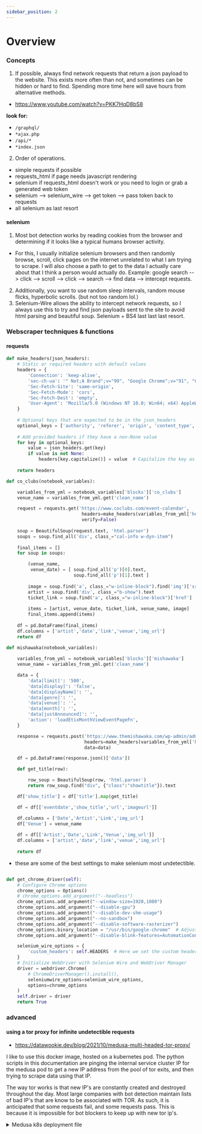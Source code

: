 ```yaml
---
sidebar_position: 2
---
```

 
# Overview 

### Concepts

1. If possible, always find network requests that return a json payload to the website. This exists more often than not, and sometimes can be hidden or hard to find. Spending more time here will save hours from alternative methods.
- https://www.youtube.com/watch?v=PKK7HqD8bS8

**look for:** 
- `/graphql/`
- `*ajax.php`
- `/api/*`
- `*index.json`

2. Order of operations.
- simple requests if possible
- requests_html if page needs javascript rendering
- selenium if requests_html doesn't work or you need to login or grab a generated web token
- selenium --> selenium_wire --> get token --> pass token back to requests
- all selenium as last resort

#### selenium

1. Most bot detection works by reading cookies from the browser and determining if it looks like a typical humans browser activity.
- For this, I usually initialize selenium browsers and then randomly browse, scroll, click pages on the internet unrelated to what I am trying to scrape. I will also choose a path to get to the data I actually care about that I think a person would actually do. Example: google search --> click --> scroll --> click --> search --> find data --> intercept requests.
2. Additionally, you want to use random sleep intervals, random mouse flicks, hyperbolic scrolls. (but not too random lol.)
3. Selenium-Wire allows the ability to intercept network requests, so I always use this to try and find json payloads sent to the site to avoid html parsing and beautiful soup. Selenium + BS4 last last last resort. 

### Webscraper techniques & functions

#### requests

```py title="simple-requests-headers"
def make_headers(json_headers):
    # Static or required headers with default values
    headers = {
        'Connection': 'keep-alive',
        'sec-ch-ua': '" Not;A Brand";v="99", "Google Chrome";v="91", "Chromium";v="91"',
        'Sec-Fetch-Site': 'same-origin',
        'Sec-Fetch-Mode': 'cors',
        'Sec-Fetch-Dest': 'empty',
        'User-Agent': 'Mozilla/5.0 (Windows NT 10.0; Win64; x64) AppleWebKit/537.36 (KHTML, like Gecko) Chrome/91.0.4472.124 Safari/537.36',
    }
    
    # Optional keys that are expected to be in the json_headers
    optional_keys = ['authority', 'referer', 'origin', 'content_type', 'x_requested_with', 'accept', 'x-client']
    
    # Add provided headers if they have a non-None value
    for key in optional_keys:
        value = json_headers.get(key)
        if value is not None:
            headers[key.capitalize()] = value  # Capitalize the key as needed
    
    return headers
```


```py title="simple-request-to-bs4"
def co_clubs(notebook_variables):

    variables_from_yml = notebook_variables['blocks']['co_clubs']
    venue_name = variables_from_yml.get('clean_name')

    request = requests.get('https://www.coclubs.com/event-calendar', 
                            headers=make_headers(variables_from_yml['headers']),
                            verify=False)
    
    soup = BeautifulSoup(request.text, 'html.parser')
    soups = soup.find_all('div', class_="cal-info w-dyn-item")
    
    final_items = []
    for soup in soups:

        (venue_name, 
         venue_date) = [ soup.find_all('p')[0].text, 
                         soup.find_all('p')[1].text ]
        
        image = soup.find('a', class_="w-inline-block").find('img')['src']
        artist = soup.find('div', class_="b-show").text
        ticket_link = soup.find('a', class_="w-inline-block")['href']
    
        items = [artist, venue_date, ticket_link, venue_name, image]
        final_items.append(items)
    
    df = pd.DataFrame(final_items)
    df.columns = ['artist','date','link','venue','img_url']
    return df
```


```py title="request-to-json-extraction"
def mishawaka(notebook_variables):
    
    variables_from_yml = notebook_variables['blocks']['mishawaka']
    venue_name = variables_from_yml.get('clean_name')

    data = {
        'data[limit]': '500',
        'data[display]': 'false',
        'data[displayName]': '',
        'data[genre]': '',
        'data[venue]': '',
        'data[month]': '',
        'data[justAnnounced]': '',
        'action': 'loadEtixMonthViewEventPageFn',
    }

    response = requests.post('https://www.themishawaka.com/wp-admin/admin-ajax.php', 
                             headers=make_headers(variables_from_yml['headers']), 
                             data=data)

    df = pd.DataFrame(response.json()['data'])

    def get_title(row):

        row_soup = BeautifulSoup(row, 'html.parser')
        return row_soup.find("div", {"class":"showtitle"}).text

    df['show_title'] = df['title'].map(get_title)

    df = df[['eventdate','show_title','url','imageurl']]

    df.columns = ['Date','Artist','Link','img_url']
    df['Venue'] = venue_name
    
    df = df[['Artist','Date','Link','Venue','img_url']]
    df.columns = ['artist','date','link','venue','img_url']
    
    return df
```


- these are some of the best settings to make selenium  most undetectible. 

```py tite='chrome-driver-settings'

def get_chrome_driver(self):
    # Configure Chrome options
    chrome_options = Options()
    # chrome_options.add_argument("--headless")
    chrome_options.add_argument("--window-size=1920,1080")
    chrome_options.add_argument("--disable-gpu")
    chrome_options.add_argument("--disable-dev-shm-usage")
    chrome_options.add_argument("--no-sandbox")
    chrome_options.add_argument("--disable-software-rasterizer")
    chrome_options.binary_location = "/usr/bin/google-chrome"  # Adjust as necessary
    chrome_options.add_argument("--disable-blink-features=AutomationControlled")  # Disable Selenium flag

    selenium_wire_options = {
        'custom_headers': self.HEADERS  # Here we set the custom headers
    }
    # Initialize WebDriver with Selenium Wire and WebDriver Manager
    driver = webdriver.Chrome(
        # ChromeDriverManager().install(),
        seleniumwire_options=selenium_wire_options,
        options=chrome_options
    )
    self.driver = driver
    return True
```



### advanced

#### using a tor proxy for infinite undetectible requests

- https://datawookie.dev/blog/2021/10/medusa-multi-headed-tor-proxy/

I like to use this docker image, hosted on a kubernetes pod. The python scripts in this documentation are pinging the internal service cluster IP for the medusa pod to get a new IP address from the pool of tor exits, and then trying to scrape data using that IP.

The way tor works is that new IP's are constantly created and destroyed throughout the day. Most large companies with bot detection maintain lists of bad IP's that are know to be associated with TOR. As such, it is anticipated that some requests fail, and some requests pass. This is because it is impossible for bot blockers to keep up with new tor ip's.

<details>
<summary>Medusa k8s deployment file</summary>
<p>
```yaml tite="medusa-deployment.yml"
apiVersion: apps/v1
kind: Deployment
metadata:
  name: medusa-proxy-deployment
  labels:
    app: medusa-proxy
spec:
  replicas: 1
  selector:
    matchLabels:
      app: medusa-proxy
  template:
    metadata:
      labels:
        app: medusa-proxy
    spec:
      containers:
      - name: medusa-proxy
        image: datawookie/medusa-proxy
        securityContext:
          runAsUser: 0
        ports:
          - containerPort: 8888
```

```py title="Selenium Proxy Routing"
def get_driver():
    # Configure Selenium Wire options
    proxy = 'http://100.65.225.196:8888'

    selenium_wire_options = {
        'proxy' : {
                'http': proxy,
                'https' : proxy
            },
        'custom_headers': {
            'User-Agent': user_agent
        }
    }
    proxies = {
                'http': proxy,
                'https' : proxy
            }
    response = requests.get("http://httpbin.org/ip", proxies=proxies)
    print(f"Current Proxy IP address is: {response.text}")
```
</p>
</details>


